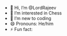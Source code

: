 - 👋 Hi, I’m @LordRajeev
- 👀 I’m interested in Chess
- 🌱 I’m new to coding
- 😄 Pronouns: He/him
- ⚡ Fun fact: 
<!---
LordRajeev/LordRajeev is a ✨ special ✨ repository because its `README.md` (this file) appears on your GitHub profile.
You can click the Preview link to take a look at your changes.
--->
